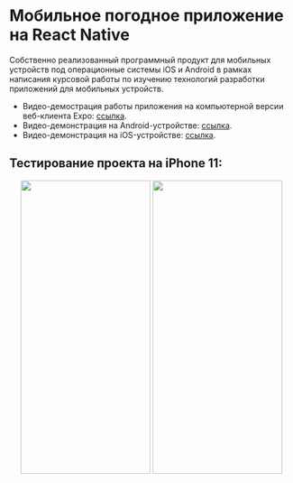 # Мобильное погодное приложение на React Native

Собственно реализованный программный продукт для мобильных устройств под операционные системы iOS и Android в рамках написания курсовой работы по изучению технологий разработки приложений для мобильных устройств.

- Видео-демострация работы приложения на компьютерной версии веб-клиента Expo: [ссылка](https://www.youtube.com/watch?v=Hn_7pxrTMoc).
- Видео-демонстрация на Android-устройстве: [ссылка](https://www.youtube.com/watch?v=u3U7ZXKU_GI).
- Видео-демонстрация на iOS-устройстве: [ссылка](https://www.youtube.com/watch?v=hr3NzJn0Bt0).

## Тестирование проекта на iPhone 11:

<div align="center" style="display:'flex'; flex-direction: 'row'">
<!--     <img width=230 height=520 src="https://user-images.githubusercontent.com/71630161/166137987-7d058fe9-dbe2-4a62-9bf0-886e0ff70024.png" /> -->
    <img width=230 height=520 src="https://user-images.githubusercontent.com/71630161/166146749-b39043a5-447b-48f5-b120-04586e1b8983.png"/>
    <img width=230 height=520 src="https://user-images.githubusercontent.com/71630161/166146742-318f4105-708f-4138-a1d0-5858b442007f.png"/>
</div>


